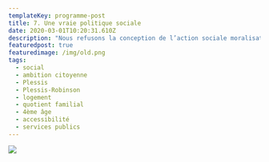 ```yaml
---
templateKey: programme-post
title: 7. Une vraie politique sociale
date: 2020-03-01T10:20:31.610Z
description: "Nous refusons la conception de l’action sociale moralisatrice, qui «\_accuse\_», renvoie sur l’individu  la responsabilité de sa situation (Chômage, rupture familiale, maladie). Nous mettrons en œuvre une action sociale qui repose sur  une démarche concertée avec les services sociaux\_et les associations.\nNous formulons 9 propositions dans ce sens :\n\n"
featuredpost: true
featuredimage: /img/old.png
tags:
  - social
  - ambition citoyenne
  - Plessis
  - Plessis-Robinson
  - logement
  - quotient familial
  - 4ème âge
  - accessibilité
  - services publics
---
```

![](/img/thème9.png)
